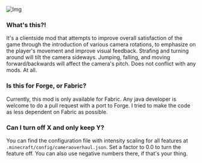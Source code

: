 
![Img](https://i.imgur.com/H3UrLFP.png)

### What's this?!
It's a clientside mod that attempts to improve overall satisfaction of the game through the introduction of various camera rotations, to emphasize on the player's movement and improve visual feedback. Strafing and turning around will tilt the camera sideways. Jumping, falling, and moving forward/backwards will affect the camera's pitch. Does not conflict with any mods. At all.

### Is this for Forge, or Fabric?
Currently, this mod is only available for Fabric. Any java developer is welcome to do a pull request with a port to Forge. I tried to make the code as less dependent on Fabric as possible.

### Can I turn off X and only keep Y?
You can find the configuration file with intensity scaling for all features at `.minecraft/config/cameraoverhaul.json`. Set a factor to 0.0 to turn the feature off. You can also use negative numbers there, if that's your thing.
